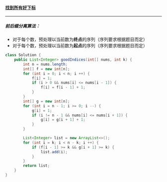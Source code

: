 #### <a href="https://leetcode.cn/problems/find-all-good-indices/">找到所有好下标</a>

------------

##### 前后缀分离算法：

- 对于每个数，预处理以当前数为**终点**的序列（序列要求根据题目而定）
- 对于每个数，预处理以当前数为**起点**的序列（序列要求根据题目而定）

```java
class Solution {
    public List<Integer> goodIndices(int[] nums, int k) {
        int n = nums.length;
        int[] f = new int[n];
        for (int i = 0; i < n; i ++) {
            f[i] = 1;
            if (i > 0 && nums[i] <= nums[i - 1]) {
                f[i] = f[i - 1] + 1;
            }
        }
        int[] g = new int[n];
        for (int i = n - 1; i >= 0; i --) {
            g[i] = 1;
            if (i != n - 1 && nums[i] <= nums[i + 1]) {
                g[i] = g[i + 1] + 1;
            }
        }

        List<Integer> list = new ArrayList<>();
        for (int i = k; i < n - k; i ++) {
            if (f[i - 1] >= k && g[i + 1] >= k) {
                list.add(i);
            }
        }
        return list;
    }
}
```

